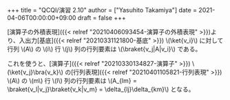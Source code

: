 +++
title = "QCQI/演習 2.10"
author = ["Yasuhito Takamiya"]
date = 2021-04-06T00:00:00+09:00
draft = false
+++

[演算子の外積表現]({{< relref "20210406093454-演算子の外積表現" >}})より、入出力[基底]({{< relref "20210331121800-基底" >}}) \\(\ket{v\_i}\\) に対して行列 \\(A\\) の \\(i\\) 行 \\(j\\) 列の行列要素は \\(\braket{v\_j|A|v\_i}\\) である。

これを使うと、[演算子]({{< relref "20210330134827-演算子" >}}) \\(\ket{v\_j}\bra{v\_k}\\) の[行列表現]({{< relref "20210401105821-行列表現" >}}) \\(A\\) の \\(m\\) 行 \\(l\\) 列の行列要素は \\(A\_{lm} = \braket{v\_l|v\_j}\braket{v\_k|v\_m} = \delta\_{lj}\delta\_{km}\\) となる。
